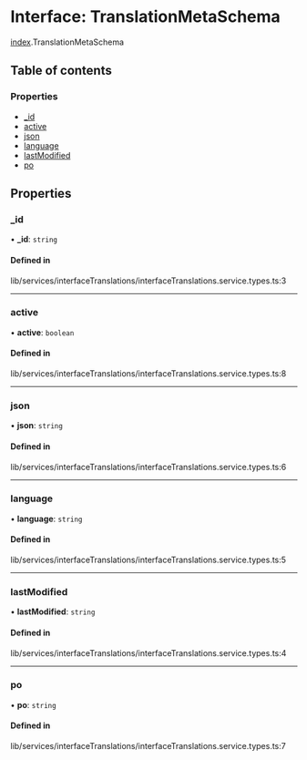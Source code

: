 # Interface: TranslationMetaSchema

[index](../wiki/index).TranslationMetaSchema

## Table of contents

### Properties

- [\_id](../wiki/index.TranslationMetaSchema#_id)
- [active](../wiki/index.TranslationMetaSchema#active)
- [json](../wiki/index.TranslationMetaSchema#json)
- [language](../wiki/index.TranslationMetaSchema#language)
- [lastModified](../wiki/index.TranslationMetaSchema#lastmodified)
- [po](../wiki/index.TranslationMetaSchema#po)

## Properties

### \_id

• **\_id**: `string`

#### Defined in

lib/services/interfaceTranslations/interfaceTranslations.service.types.ts:3

___

### active

• **active**: `boolean`

#### Defined in

lib/services/interfaceTranslations/interfaceTranslations.service.types.ts:8

___

### json

• **json**: `string`

#### Defined in

lib/services/interfaceTranslations/interfaceTranslations.service.types.ts:6

___

### language

• **language**: `string`

#### Defined in

lib/services/interfaceTranslations/interfaceTranslations.service.types.ts:5

___

### lastModified

• **lastModified**: `string`

#### Defined in

lib/services/interfaceTranslations/interfaceTranslations.service.types.ts:4

___

### po

• **po**: `string`

#### Defined in

lib/services/interfaceTranslations/interfaceTranslations.service.types.ts:7
